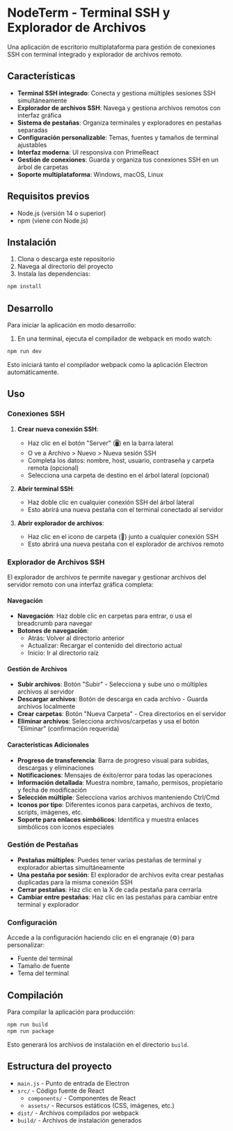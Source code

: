 # NodeTerm - Terminal SSH y Explorador de Archivos

Una aplicación de escritorio multiplataforma para gestión de conexiones SSH con terminal integrado y explorador de archivos remoto.

## Características

- **Terminal SSH integrado**: Conecta y gestiona múltiples sesiones SSH simultáneamente
- **Explorador de archivos SSH**: Navega y gestiona archivos remotos con interfaz gráfica
- **Sistema de pestañas**: Organiza terminales y exploradores en pestañas separadas
- **Configuración personalizable**: Temas, fuentes y tamaños de terminal ajustables
- **Interfaz moderna**: UI responsiva con PrimeReact
- **Gestión de conexiones**: Guarda y organiza tus conexiones SSH en un árbol de carpetas
- **Soporte multiplataforma**: Windows, macOS, Linux

## Requisitos previos

- Node.js (versión 14 o superior)
- npm (viene con Node.js)

## Instalación

1. Clona o descarga este repositorio
2. Navega al directorio del proyecto
3. Instala las dependencias:

```bash
npm install
```

## Desarrollo

Para iniciar la aplicación en modo desarrollo:

1. En una terminal, ejecuta el compilador de webpack en modo watch:

```bash
npm run dev
```

Esto iniciará tanto el compilador webpack como la aplicación Electron automáticamente.

## Uso

### Conexiones SSH

1. **Crear nueva conexión SSH**:
   - Haz clic en el botón "Server" (🖥️) en la barra lateral
   - O ve a Archivo > Nuevo > Nueva sesión SSH
   - Completa los datos: nombre, host, usuario, contraseña y carpeta remota (opcional)
   - Selecciona una carpeta de destino en el árbol lateral (opcional)

2. **Abrir terminal SSH**:
   - Haz doble clic en cualquier conexión SSH del árbol lateral
   - Esto abrirá una nueva pestaña con el terminal conectado al servidor

3. **Abrir explorador de archivos**:
   - Haz clic en el icono de carpeta (📁) junto a cualquier conexión SSH
   - Esto abrirá una nueva pestaña con el explorador de archivos remoto

### Explorador de Archivos SSH

El explorador de archivos te permite navegar y gestionar archivos del servidor remoto con una interfaz gráfica completa:

#### Navegación
- **Navegación**: Haz doble clic en carpetas para entrar, o usa el breadcrumb para navegar
- **Botones de navegación**: 
  - Atrás: Volver al directorio anterior
  - Actualizar: Recargar el contenido del directorio actual
  - Inicio: Ir al directorio raíz

#### Gestión de Archivos
- **Subir archivos**: Botón "Subir" - Selecciona y sube uno o múltiples archivos al servidor
- **Descargar archivos**: Botón de descarga en cada archivo - Guarda archivos localmente
- **Crear carpetas**: Botón "Nueva Carpeta" - Crea directorios en el servidor
- **Eliminar archivos**: Selecciona archivos/carpetas y usa el botón "Eliminar" (confirmación requerida)

#### Características Adicionales
- **Progreso de transferencia**: Barra de progreso visual para subidas, descargas y eliminaciones
- **Notificaciones**: Mensajes de éxito/error para todas las operaciones
- **Información detallada**: Muestra nombre, tamaño, permisos, propietario y fecha de modificación
- **Selección múltiple**: Selecciona varios archivos manteniendo Ctrl/Cmd
- **Iconos por tipo**: Diferentes iconos para carpetas, archivos de texto, scripts, imágenes, etc.
- **Soporte para enlaces simbólicos**: Identifica y muestra enlaces simbólicos con iconos especiales

### Gestión de Pestañas

- **Pestañas múltiples**: Puedes tener varias pestañas de terminal y explorador abiertas simultáneamente
- **Una pestaña por sesión**: El explorador de archivos evita crear pestañas duplicadas para la misma conexión SSH
- **Cerrar pestañas**: Haz clic en la X de cada pestaña para cerrarla
- **Cambiar entre pestañas**: Haz clic en las pestañas para cambiar entre terminal y explorador

### Configuración

Accede a la configuración haciendo clic en el engranaje (⚙️) para personalizar:
- Fuente del terminal
- Tamaño de fuente
- Tema del terminal

## Compilación

Para compilar la aplicación para producción:

```bash
npm run build
npm run package
```

Esto generará los archivos de instalación en el directorio `build`.

## Estructura del proyecto

- `main.js` - Punto de entrada de Electron
- `src/` - Código fuente de React
  - `components/` - Componentes de React
  - `assets/` - Recursos estáticos (CSS, imágenes, etc.)
- `dist/` - Archivos compilados por webpack
- `build/` - Archivos de instalación generados 